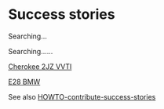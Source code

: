 # Success stories

Searching...

Searching......

[Cherokee 2JZ VVTI](https://gerefi.com/forum/viewtopic.php?f=3&t=1832)

[E28 BMW](https://gerefi.com/forum/viewtopic.php?f=3&t=1857)

See also [HOWTO-contribute-success-stories](HOWTO-contribute-success-stories)
